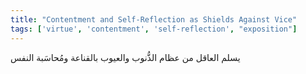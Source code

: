 ```yaml
---
title: "Contentment and Self-Reflection as Shields Against Vice"
tags: ['virtue', 'contentment', 'self-reflection', "exposition"]
---
```


 يسلم العاقل من عظام الذُّنوب والعيوب بالقناعة ومُحاسَبة النفس
